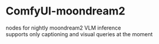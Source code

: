 # ComfyUI-moondream2

nodes for nightly moondream2 VLM inference  
supports only captioning and visual queries at the moment
